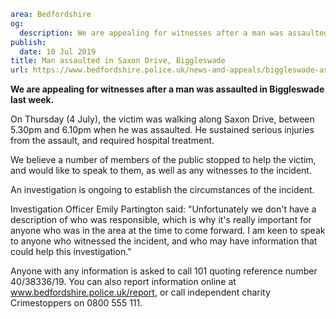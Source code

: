 ```yaml
area: Bedfordshire
og:
  description: We are appealing for witnesses after a man was assaulted in Biggleswade last week.
publish:
  date: 10 Jul 2019
title: Man assaulted in Saxon Drive, Biggleswade
url: https://www.bedfordshire.police.uk/news-and-appeals/biggleswade-assault-appeal-july19
```

**We are appealing for witnesses after a man was assaulted in Biggleswade last week.**

On Thursday (4 July), the victim was walking along Saxon Drive, between 5.30pm and 6.10pm when he was assaulted. He sustained serious injuries from the assault, and required hospital treatment.

We believe a number of members of the public stopped to help the victim, and would like to speak to them, as well as any witnesses to the incident.

An investigation is ongoing to establish the circumstances of the incident.

Investigation Officer Emily Partington said: "Unfortunately we don't have a description of who was responsible, which is why it's really important for anyone who was in the area at the time to come forward. I am keen to speak to anyone who witnessed the incident, and who may have information that could help this investigation."

Anyone with any information is asked to call 101 quoting reference number 40/38336/19. You can also report information online at www.bedfordshire.police.uk/report, or call independent charity Crimestoppers on 0800 555 111.
